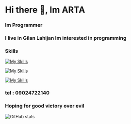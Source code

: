 # Hi there 👋, Im ARTA 
### Im Programmer

### I live in Gilan Lahijan Im interested in programming 


### Skills
[![My Skills](https://skillicons.dev/icons?i=html,css,js,jquery,ts,react,redux,webpack,next,qt,git,github,vscode,atom,netlify,wordpress,mongodb,figma,vercel,redis,tailwind,bootstrap,materialui,nodejs,express,nest,go,py,electron,markdown&perline=3&theme=light)](https://skillicons.dev)

[![My Skills](https://skillicons.dev/icons?i=git,github,vscode,atom,netlify,wordpress,mongodb,figma,vercel,redis)](https://skillicons.dev)

[![My Skills](https://skillicons.dev/icons?i=tailwind,bootstrap,materialui,nodejs,express,nest,go,py,electron,markdown)](https://skillicons.dev)
### tel : 09024722140
### Hoping for good victory over evil
![GitHub stats](https://github-readme-stats.vercel.app/api?username=artafallahpoor&show_icons=true)  

